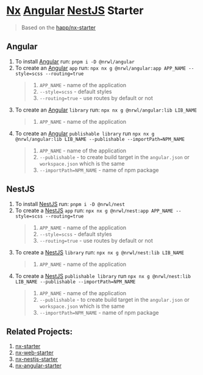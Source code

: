# [Nx](https://nx.dev/) [Angular](https://angular.io/) [NestJS](https://nestjs.com/) Starter

> Based on the [happ/nx-starter](https://github.com/happ-agency/nx-starter)

## Angular

1. To install [Angular](https://angular.io/) run: `pnpm i -D @nrwl/angular`
2. To create an [Angular](https://angular.io/) `app` run: `npx nx g @nrwl/angular:app APP_NAME --style=scss --routing=true`
	 > 1. `APP_NAME` - name of the application
	 > 2. `--style=scss` - default styles
	 > 3. `--routing=true` - use routes by default or not
3. To create an [Angular](https://angular.io/) `library` run: `npx nx g @nrwl/angular:lib LIB_NAME`
	 > 1. `APP_NAME` - name of the application
4. To create an [Angular](https://angular.io/) `publishable library` run `npx nx g @nrwl/angular:lib LIB_NAME --publishable --importPath=NPM_NAME`
	 > 1. `APP_NAME` - name of the application
	 > 2. `--publishable` - to create build target in the `angular.json` or `workspace.json` which is the same
	 > 3. `--importPath=NPM_NAME` - name of npm package

## NestJS

1. To install [NestJS](https://nestjs.com/) run: `pnpm i -D @nrwl/nest`
2. To create a [NestJS](https://nestjs.com/) `app` run: `npx nx g @nrwl/nest:app APP_NAME --style=scss --routing=true`
	 > 1. `APP_NAME` - name of the application
	 > 2. `--style=scss` - default styles
	 > 3. `--routing=true` - use routes by default or not
3. To create a [NestJS](https://nestjs.com/) `library` run: `npx nx g @nrwl/nest:lib LIB_NAME`
	 > 1. `APP_NAME` - name of the application
4. To create a [NestJS](https://nestjs.com/) `publishable library` run `npx nx g @nrwl/nest:lib LIB_NAME --publishable --importPath=NPM_NAME`
	 > 1. `APP_NAME` - name of the application
	 > 2. `--publishable` - to create build target in the `angular.json` or `workspace.json` which is the same
	 > 3. `--importPath=NPM_NAME` - name of npm package

## Related Projects:
1. [nx-starter](https://github.com/happ-agency/nx-starter)
2. [nx-web-starter](https://github.com/happ-agency/nx-web-starter)
3. [nx-nestjs-starter](https://github.com/happ-agency/nx-nestjs-starter)
4. [nx-angular-starter](https://github.com/happ-agency/nx-angular-starter)

